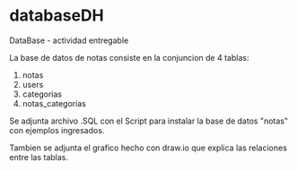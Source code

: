 # databaseDH
DataBase - actividad entregable

La base de datos de notas consiste en la conjuncion de 4 tablas:

1. notas
2. users
3. categorias
4. notas_categorias

Se adjunta archivo .SQL con el Script para instalar la base de datos "notas" con ejemplos ingresados.

Tambien se adjunta el grafico hecho con draw.io que explica las relaciones entre las tablas.


